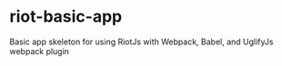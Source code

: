 # riot-basic-app
Basic app skeleton for using RiotJs with Webpack, Babel, and UglifyJs webpack plugin
